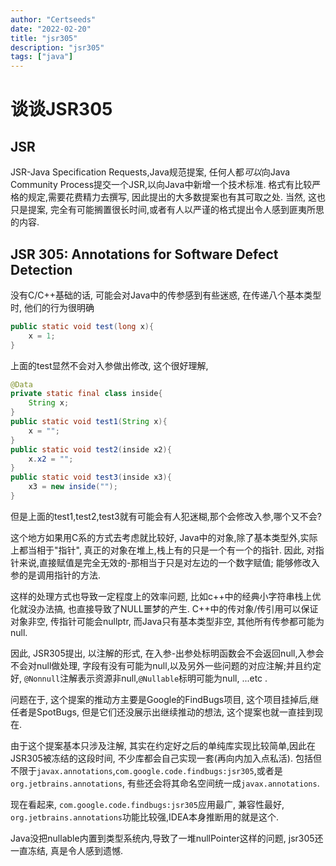 ```yaml
---
author: "Certseeds"
date: "2022-02-20"
title: "jsr305"
description: "jsr305"
tags: ["java"]
---
```


# 谈谈JSR305

## JSR

JSR-Java Specification Requests,Java规范提案, 任何人都*可以*向Java Community Process提交一个JSR,以向Java中新增一个技术标准. 格式有比较严格的规定,需要花费精力去撰写, 因此提出的大多数提案也有其可取之处. 当然, 这也只是提案, 完全有可能搁置很长时间,或者有人以严谨的格式提出令人感到匪夷所思的内容.

## JSR 305: Annotations for Software Defect Detection

没有C/C++基础的话, 可能会对Java中的传参感到有些迷惑, 在传递八个基本类型时, 他们的行为很明确

``` java
public static void test(long x){
    x = 1;
}
```

上面的test显然不会对入参做出修改, 这个很好理解,

``` java
@Data
private static final class inside{
    String x;
}
public static void test1(String x){
    x = "";
}
public static void test2(inside x2){
    x.x2 = "";
}
public static void test3(inside x3){
    x3 = new inside("");
}
```

但是上面的test1,test2,test3就有可能会有人犯迷糊,那个会修改入参,哪个又不会?

这个地方如果用C系的方式去考虑就比较好, Java中的对象,除了基本类型外,实际上都当相于"指针", 真正的对象在堆上,栈上有的只是一个有一个的指针. 因此, 对指针来说,直接赋值是完全无效的-那相当于只是对左边的一个数字赋值; 能够修改入参的是调用指针的方法.

这样的处理方式也导致一定程度上的效率问题, 比如c++中的经典小字符串栈上优化就没办法搞, 也直接导致了NULL噩梦的产生. C++中的传对象/传引用可以保证对象非空, 传指针可能会nullptr, 而Java只有基本类型非空, 其他所有传参都可能为null.

因此, JSR305提出, 以注解的形式, 在入参-出参处标明函数会不会返回null,入参会不会对null做处理, 字段有没有可能为null,以及另外一些问题的对应注解;并且约定好, `@Nonnull`注解表示资源非null,`@Nullable`标明可能为null, ...etc .

问题在于, 这个提案的推动方主要是Google的FindBugs项目, 这个项目挂掉后,继任者是SpotBugs, 但是它们还没展示出继续推动的想法, 这个提案也就一直挂到现在.

由于这个提案基本只涉及注解, 其实在约定好之后的单纯库实现比较简单,因此在JSR305被冻结的这段时间, 不少库都会自己实现一套(再向内加入点私活). 包括但不限于`javax.annotations`,`com.google.code.findbugs:jsr305`,或者是`org.jetbrains.annotations`, 有些还会将其命名空间统一成`javax.annotations`.

现在看起来, `com.google.code.findbugs:jsr305`应用最广, 兼容性最好, `org.jetbrains.annotations`功能比较强,IDEA本身推断用的就是这个.

Java没把nullable内置到类型系统内,导致了一堆nullPointer这样的问题, jsr305还一直冻结, 真是令人感到遗憾.
